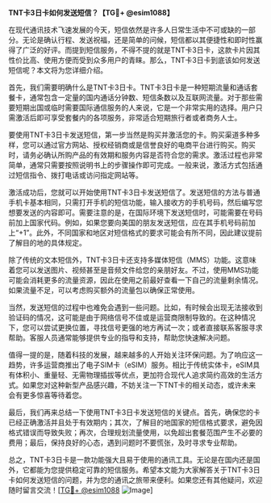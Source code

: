 **TNT卡3日卡如何发送短信？【TG💪+ @esim1088】**

在现代通讯技术飞速发展的今天，短信依然是许多人日常生活中不可或缺的一部分。无论是确认行程、发送祝福，还是简单的问候，短信都以其便捷性和即时性赢得了广泛的好评。而提到短信服务，不得不提的就是TNT卡3日卡，这款卡片因其性价比高、使用方便而受到众多用户的青睐。那么，TNT卡3日卡到底该如何发送短信呢？本文将为您详细介绍。

首先，我们需要明确什么是TNT卡3日卡。TNT卡3日卡是一种短期流量和通话套餐卡，通常包含一定量的国内通话分钟数、短信条数以及互联网流量。对于那些需要短期出国或临时需要国际通信服务的人来说，它是一个非常实用的选择。用户只需激活后即可享受套餐内的各项服务，非常适合短期旅行者或者商务人士。

要使用TNT卡3日卡发送短信，第一步当然是购买并激活您的卡。购买渠道多种多样，您可以通过官方网站、授权经销商或是信誉良好的电商平台进行购买。购买时，请务必确认所购产品的有效期和服务内容是否符合您的需求。激活过程也非常简单，通常只需要按照说明书上的步骤操作即可完成。一般来说，激活方式包括通过短信指令、拨打电话或访问指定网站等。

激活成功后，您就可以开始使用TNT卡3日卡发送短信了。发送短信的方法与普通手机卡基本相同，只需打开手机的短信功能，输入接收方的手机号码，然后编写您想要发送的内容即可。需要注意的是，在国际环境下发送短信时，可能需要在号码前加上国家代码。例如，如果您要向美国的朋友发送短信，应在其手机号码前加上“+1”。此外，不同国家和地区对短信格式的要求可能会有所不同，因此建议提前了解目的地的具体规定。

除了传统的文本短信外，TNT卡3日卡还支持多媒体短信（MMS）功能。这意味着您可以发送图片、视频甚至是音频文件给您的亲朋好友。不过，使用MMS功能可能会消耗更多的流量资源，因此在使用之前最好查看一下自己的流量剩余情况。如果流量不足，可以考虑购买额外的流量包以确保正常使用。

当然，发送短信的过程中也难免会遇到一些问题。比如，有时候会出现无法接收到验证码的情况，这可能是由于网络信号不佳或是运营商限制导致的。在这种情况下，您可以尝试更换位置，寻找信号更强的地方再试一次；或者直接联系客服寻求帮助。客服人员通常能够提供专业的指导和支持，帮助您快速解决问题。

值得一提的是，随着科技的发展，越来越多的人开始关注环保问题。为了响应这一趋势，许多运营商推出了电子SIM卡（eSIM）服务。相比于传统实体卡，eSIM具有体积小、重量轻、无需物理插拔等优点，更加符合现代人追求简约高效的生活方式。如果您对这种新型产品感兴趣，不妨关注一下TNT卡的相关动态，或许未来会有更多惊喜等待着您。

最后，我们再来总结一下使用TNT卡3日卡发送短信的关键点。首先，确保您的卡已经正确激活并且处于有效期内；其次，了解目的地国家的短信格式要求，避免因格式错误而导致失败；再次，合理规划流量使用，以免超出套餐范围产生不必要的费用；最后，保持良好的心态，遇到问题时不要慌张，及时寻求专业帮助。

总之，TNT卡3日卡是一款功能强大且易于使用的通讯工具。无论是在国内还是国外，它都能为您提供稳定可靠的短信服务。希望本文能为大家解答关于TNT卡3日卡如何发送短信的问题，并为您的通讯之旅带来便利。如果您还有其他疑问，欢迎随时留言交流！[[TG💪+ @esim1088](https://t.me/s/esim1088) ![Image](https://i.postimg.cc/4NQfJmqS/Snipaste-2025-05-13-00-14-12.png)]